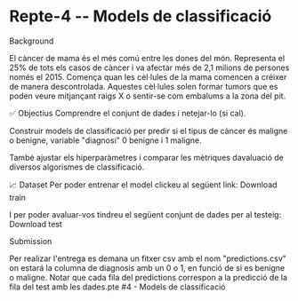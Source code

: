 # Repte-4 -- Models de classificació

Background

El càncer de mama és el més comú entre les dones del món. Representa el 25% de tots els casos de càncer i va afectar més de 2,1 milions de persones només el 2015. Comença quan les cèl·lules de la mama comencen a créixer de manera descontrolada. Aquestes cèl·lules solen formar tumors que es poden veure mitjançant raigs X o sentir-se com embalums a la zona del pit.

✅ Objectius
Comprendre el conjunt de dades i netejar-lo (si cal).

Construir models de classificació per predir si el tipus de càncer és maligne o benigne, variable "diagnosi" 0 benigne i 1 maligne.

També ajustar els hiperparàmetres i comparar les mètriques davaluació de diversos algorismes de classificació.

📈 Dataset
Per poder entrenar el model clickeu al següent link: Download train

I per poder avaluar-vos tindreu el següent conjunt de dades per al testeig: Download test

Submission

Per realizar l'entrega es demana un fitxer csv amb el nom "predictions.csv" on estará la columna de diagnosis amb un 0 o 1, en funció de si es benigne o maligne. Notar que cada fila del predictions correspon a la predicció de la fila del test amb les dades.pte #4 - Models de classificació

